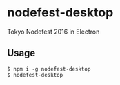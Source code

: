# nodefest-desktop
Tokyo Nodefest 2016 in Electron

## Usage
```
$ npm i -g nodefest-desktop
$ nodefest-desktop
```
